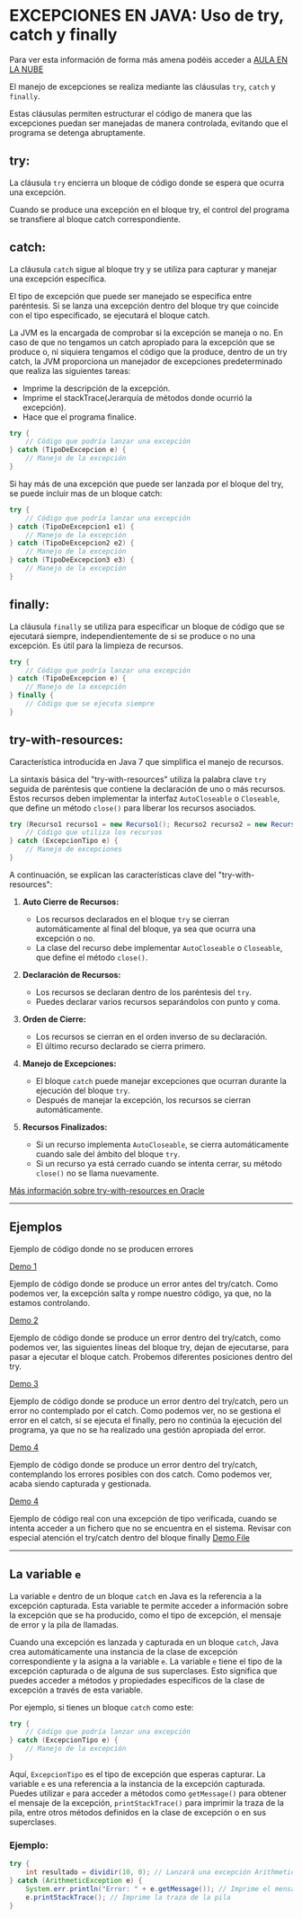 # EXCEPCIONES EN JAVA: Uso de try, catch y finally

Para ver esta información de forma más amena podéis acceder a [AULA EN LA NUBE](https://www.youtube.com/watch?v=1I5Wxy6ZFbw&list=PLG1qdjD__qH6ULjW5iN8E45m5nkaCNbUu&index=134)

El manejo de excepciones se realiza mediante las cláusulas `try`, `catch` y `finally`. 

Estas cláusulas permiten estructurar el código de manera que las excepciones puedan ser manejadas de manera controlada, evitando que el programa se detenga abruptamente.

## try:
La cláusula `try` encierra un bloque de código donde se espera que ocurra una excepción.

Cuando se produce una excepción en el bloque try, el control del programa se transfiere al bloque catch correspondiente.

## catch:
La cláusula `catch` sigue al bloque try y se utiliza para capturar y manejar una excepción específica. 

El tipo de excepción que puede ser manejado se especifica entre paréntesis. Si se lanza una excepción dentro del bloque try que coincide con el tipo especificado, se ejecutará el bloque catch.

La JVM es la encargada de comprobar si la excepción se maneja o no. En caso de que no tengamos un catch apropiado 
para la excepción que se produce o, ni siquiera tengamos el código que la produce, dentro de un try catch, la JVM 
proporciona un manejador de excepciones predeterminado que realiza las siguientes tareas:
- Imprime la descripción de la excepción.
- Imprime el stackTrace(Jerarquía de métodos donde ocurrió la excepción).
- Hace que el programa finalice.

```java
try {
    // Código que podría lanzar una excepción
} catch (TipoDeExcepcion e) {
    // Manejo de la excepción
}
```

Si hay más de una excepción que puede ser lanzada por el bloque del try, se puede incluir mas de un bloque catch:

```java
try {
    // Código que podría lanzar una excepción
} catch (TipoDeExcepcion1 e1) {
    // Manejo de la excepción
} catch (TipoDeExcepcion2 e2) {
    // Manejo de la excepción
} catch (TipoDeExcepcion3 e3) {
    // Manejo de la excepción
}
```


## finally:
La cláusula `finally` se utiliza para especificar un bloque de código que se ejecutará siempre, independientemente de si se produce o no una excepción. Es útil para la limpieza de recursos.

```java
try {
    // Código que podría lanzar una excepción
} catch (TipoDeExcepcion e) {
    // Manejo de la excepción
} finally {
    // Código que se ejecuta siempre
}
```

## try-with-resources:

Característica introducida en Java 7 que simplifica el manejo de recursos.

La sintaxis básica del "try-with-resources" utiliza la palabra clave `try` seguida de paréntesis que contiene la declaración de uno o más recursos. Estos recursos deben implementar la interfaz `AutoCloseable` o `Closeable`, que define un método `close()` para liberar los recursos asociados.

```java
try (Recurso1 recurso1 = new Recurso1(); Recurso2 recurso2 = new Recurso2()) {
    // Código que utiliza los recursos
} catch (ExcepcionTipo e) {
    // Manejo de excepciones
}
```

A continuación, se explican las características clave del "try-with-resources":

1. **Auto Cierre de Recursos:**
    - Los recursos declarados en el bloque `try` se cierran automáticamente al final del bloque, ya sea que ocurra una excepción o no.
    - La clase del recurso debe implementar `AutoCloseable` o `Closeable`, que define el método `close()`.

2. **Declaración de Recursos:**
    - Los recursos se declaran dentro de los paréntesis del `try`.
    - Puedes declarar varios recursos separándolos con punto y coma.

3. **Orden de Cierre:**
    - Los recursos se cierran en el orden inverso de su declaración.
    - El último recurso declarado se cierra primero.

4. **Manejo de Excepciones:**
    - El bloque `catch` puede manejar excepciones que ocurran durante la ejecución del bloque `try`.
    - Después de manejar la excepción, los recursos se cierran automáticamente.

5. **Recursos Finalizados:**
    - Si un recurso implementa `AutoCloseable`, se cierra automáticamente cuando sale del ámbito del bloque `try`.
    - Si un recurso ya está cerrado cuando se intenta cerrar, su método `close()` no se llama nuevamente.

[Más información sobre try-with-resources en Oracle](https://docs.oracle.com/javase/7/docs/technotes/guides/language/try-with-resources.html)

---

## Ejemplos

Ejemplo de código donde no se producen errores

[Demo 1](DemoTryCatchFinally1.java)

Ejemplo de código donde se produce un error antes del try/catch. Como podemos ver, la excepción salta y rompe 
nuestro código, ya que, no la estamos controlando.

[Demo 2](DemoTryCatchFinally2.java)

Ejemplo de código donde se produce un error dentro del try/catch, como podemos ver, las siguientes 
líneas del bloque try, dejan de ejecutarse, para pasar a ejecutar el bloque catch. Probemos diferentes posiciones 
dentro del try.

[Demo 3](DemoTryCatchFinally3.java)

Ejemplo de código donde se produce un error dentro del try/catch, pero un error no contemplado por el catch. Como 
podemos ver, no se gestiona el error en el catch, sí se ejecuta el finally, pero no continúa la ejecución del 
programa, ya que no se ha realizado una gestión apropiada del error.

[Demo 4](DemoTryCatchFinally4.java)

Ejemplo de código donde se produce un error dentro del try/catch, contemplando los errores posibles con dos catch. 
Como podemos ver, acaba siendo capturada y gestionada.

[Demo 4](DemoTryCatchFinally4.java)

Ejemplo de código real con una excepción de tipo verificada, cuando se intenta acceder a un fichero que no se 
encuentra en el sistema. Revisar con especial atención el try/catch dentro del bloque finally
[Demo File](DemoFile.java)

---

## La variable `e`

La variable `e` dentro de un bloque `catch` en Java es la referencia a la excepción capturada. Esta variable te permite acceder a información sobre la excepción que se ha producido, como el tipo de excepción, el mensaje de error y la pila de llamadas.

Cuando una excepción es lanzada y capturada en un bloque `catch`, Java crea automáticamente una instancia de la clase de excepción correspondiente y la asigna a la variable `e`. La variable `e` tiene el tipo de la excepción capturada o de alguna de sus superclases. Esto significa que puedes acceder a métodos y propiedades específicos de la clase de excepción a través de esta variable.

Por ejemplo, si tienes un bloque `catch` como este:

```java
try {
    // Código que podría lanzar una excepción
} catch (ExcepcionTipo e) {
    // Manejo de la excepción
}
```

Aquí, `ExcepcionTipo` es el tipo de excepción que esperas capturar. La variable `e` es una referencia a la instancia de la excepción capturada. Puedes utilizar `e` para acceder a métodos como `getMessage()` para obtener el mensaje de la excepción, `printStackTrace()` para imprimir la traza de la pila, entre otros métodos definidos en la clase de excepción o en sus superclases.

### Ejemplo:

```java
try {
    int resultado = dividir(10, 0); // Lanzará una excepción ArithmeticException
} catch (ArithmeticException e) {
    System.err.println("Error: " + e.getMessage()); // Imprime el mensaje de la excepción
    e.printStackTrace(); // Imprime la traza de la pila
}
```
